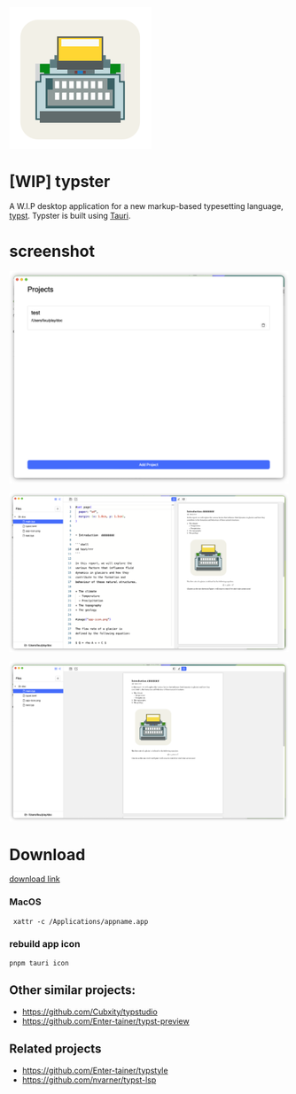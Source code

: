 ![typster](./public/imgs/app-icon.png)

# [WIP] typster 

A W.I.P desktop application for a new markup-based typesetting language, [typst](https://github.com/typst/typst).
Typster is built using [Tauri](https://tauri.app/).


# screenshot


![typster](./public/imgs/screen_projects.png)



![typster](./public/imgs/screen_editing.png)



![typster](./public/imgs/screen_preview.png)


# Download


[download link](https://github.com/wflixu/typster/releases)

### MacOS


```
 xattr -c /Applications/appname.app
```
### rebuild app icon

```
pnpm tauri icon
```


## Other similar projects:

- https://github.com/Cubxity/typstudio
- https://github.com/Enter-tainer/typst-preview

## Related projects
- https://github.com/Enter-tainer/typstyle
- https://github.com/nvarner/typst-lsp
